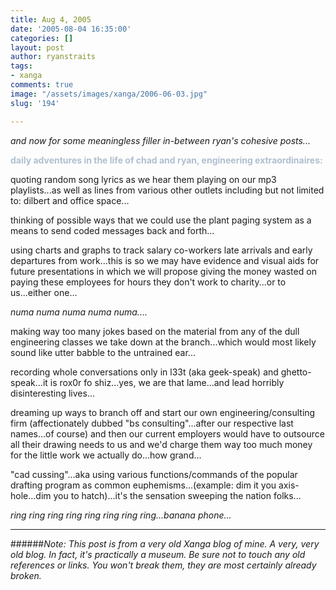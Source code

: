 ```yaml
---
title: Aug 4, 2005
date: '2005-08-04 16:35:00'
categories: []
layout: post
author: ryanstraits
tags:
- xanga
comments: true
image: "/assets/images/xanga/2006-06-03.jpg"
slug: '194'

---
```

<em>and now for some meaningless filler in-between ryan's cohesive posts...</em>

<!-- break -->

<strong><span style="color:#afbfcf;">daily adventures in the life of chad and ryan, engineering extraordinaires:</span></strong>

quoting random song lyrics as we hear them playing on our mp3 playlists...as well as lines from various other outlets including but not limited to: dilbert and office space...

thinking of possible ways that we could use the plant paging system as a means to send coded messages back and forth...

using charts and graphs to track salary co-workers late arrivals and early departures from work...this is so we may have evidence and visual aids for future presentations in which we will propose giving the money wasted on paying these employees for hours they don't work to charity...or to us...either one...

<em>numa numa numa numa numa....</em>

making way too many jokes based on the material from any of the dull engineering classes we take down at the branch...which would most likely sound like utter babble to the untrained ear...

recording whole conversations only in l33t (aka geek-speak) and ghetto-speak...it is rox0r fo shiz...yes, we are that lame...and lead horribly disinteresting lives...

dreaming up ways to branch off and start our own engineering/consulting firm (affectionately dubbed "bs consulting"...after our respective last names...of course) and then our current employers would have to outsource all their drawing needs to us and we'd charge them way too much money for the little work we actually do...how grand...

"cad cussing"...aka using various functions/commands of the popular drafting program as common euphemisms...(example: dim it you axis-hole...dim you to hatch)...it's the sensation sweeping the nation folks...

<em>ring ring ring ring ring ring ring ring...banana phone...</em>

---

######*Note: This post is from a very old Xanga blog of mine. A very, very old blog. In fact, it's practically a museum. Be sure not to touch any old references or links. You won't break them, they are most certainly already broken.*